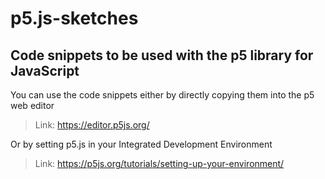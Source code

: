 # p5.js-sketches

## Code snippets to be used with the p5 library for JavaScript

You can use the code snippets either by directly copying them into the p5 web editor
> Link: https://editor.p5js.org/

Or by setting p5.js in your Integrated Development Environment
> Link: https://p5js.org/tutorials/setting-up-your-environment/
